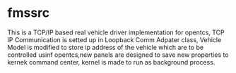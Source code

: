 # fmssrc
This is a TCP/IP based real vehicle driver implementation for opentcs, TCP IP Communication is setted up in Loopback Comm Adpater class, Vehicle Model is modified to store ip address of the vehicle which are to be controlled usinf opentcs,new panels are designed to save new properties to kernek command center, kernel is made to run as background process.
